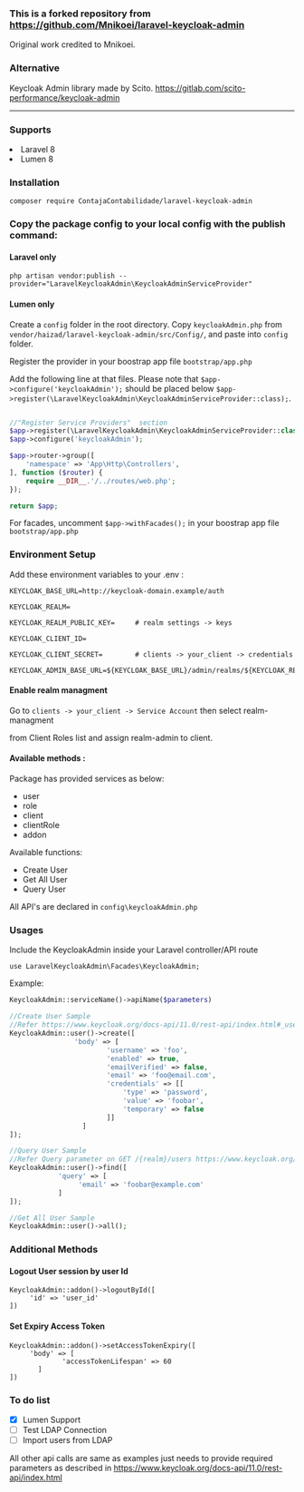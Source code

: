 ### This is a forked repository from https://github.com/Mnikoei/laravel-keycloak-admin

Original work credited to Mnikoei. 

### Alternative

Keycloak Admin library made by Scito. 
https://gitlab.com/scito-performance/keycloak-admin

--------

### Supports
<li>Laravel 8</li>
<li>Lumen 8</li>

### Installation

```
composer require ContajaContabilidade/laravel-keycloak-admin
```

### Copy the package config to your local config with the publish command:

#### Laravel only
```shell
php artisan vendor:publish --provider="LaravelKeycloakAdmin\KeycloakAdminServiceProvider"
```

#### Lumen only

Create a ``config`` folder in the root directory.
Copy ```keycloakAdmin.php``` from ```vendor/haizad/laravel-keycloak-admin/src/Config/```, and paste into ```config``` folder.

Register the provider in your boostrap app file ```bootstrap/app.php```

Add the following line at that files. Please note that 
```$app->configure('keycloakAdmin');``` should be placed below 
```$app->register(\LaravelKeycloakAdmin\KeycloakAdminServiceProvider::class);```.

```php

//"Register Service Providers"  section
$app->register(\LaravelKeycloakAdmin\KeycloakAdminServiceProvider::class);
$app->configure('keycloakAdmin');

$app->router->group([
    'namespace' => 'App\Http\Controllers',
], function ($router) {
    require __DIR__.'/../routes/web.php';
});

return $app;

```

For facades, uncomment ```$app->withFacades();``` in your boostrap app file ```bootstrap/app.php```

### Environment Setup

Add these environment variables to your .env :


```
KEYCLOAK_BASE_URL=http://keycloak-domain.example/auth

KEYCLOAK_REALM=                

KEYCLOAK_REALM_PUBLIC_KEY=     # realm settings -> keys 

KEYCLOAK_CLIENT_ID=            

KEYCLOAK_CLIENT_SECRET=        # clients -> your_client -> credentials 

KEYCLOAK_ADMIN_BASE_URL=${KEYCLOAK_BASE_URL}/admin/realms/${KEYCLOAK_REALM} 
```



#### Enable realm managment

Go to ```clients -> your_client -> Service Account``` then select realm-managment

from Client Roles list and assign realm-admin to client.



#### Available methods : 


Package has provided services as below:

* user
* role
* client
* clientRole
* addon


Available functions:

* Create User
* Get All User
* Query User

All API's are declared in ```config\keycloakAdmin.php```

### Usages

Include the KeycloakAdmin inside your Laravel controller/API route
```
use LaravelKeycloakAdmin\Facades\KeycloakAdmin;
```

Example:
```php
KeycloakAdmin::serviceName()->apiName($parameters)

//Create User Sample
//Refer https://www.keycloak.org/docs-api/11.0/rest-api/index.html#_userrepresentation
KeycloakAdmin::user()->create([
                'body' => [
                        'username' => 'foo',
                        'enabled' => true,
                        'emailVerified' => false,
                        'email' => 'foo@email.com',
                        'credentials' => [[
                            'type' => 'password',
                            'value' => 'foobar',
                            'temporary' => false
                        ]]
                  ]
]);

//Query User Sample
//Refer Query parameter on GET /{realm}/users https://www.keycloak.org/docs-api/11.0/rest-api/index.html
KeycloakAdmin::user()->find([
            'query' => [ 
                 'email' => 'foobar@example.com'
            ]
]);

//Get All User Sample
KeycloakAdmin::user()->all();

```

### Additional Methods 

#### Logout User session by user Id

```
KeycloakAdmin::addon()->logoutById([
     'id' => 'user_id'
])
```

#### Set Expiry Access Token

```
KeycloakAdmin::addon()->setAccessTokenExpiry([
     'body' => [
             'accessTokenLifespan' => 60
       ]
])

```

### To do list
 - [x] Lumen Support
 - [ ] Test LDAP Connection
 - [ ] Import users from LDAP

All other api calls are same as examples just needs to provide required parameters as described in https://www.keycloak.org/docs-api/11.0/rest-api/index.html
